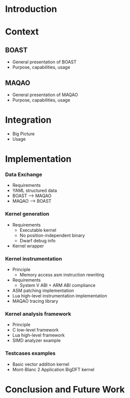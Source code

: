 Introduction
============

Context
=======

BOAST
-----

- General presentation of BOAST
- Purpose, capabilities, usage

MAQAO
-----

- General presentation of MAQAO
- Purpose, capabilities, usage

Integration
===========

- Big Picture
- Usage

Implementation
==============

### Data Exchange

- Requirements
- YAML structured data
- BOAST --> MAQAO
- MAQAO --> BOAST

### Kernel generation

- Requirements
  - Executable kernel
  - No position-independent binary
  - Dwarf debug info
- Kernel wrapper

### Kernel instrumentation

- Principle
  - Memory access asm instruction rewriting
- Requirements
  - System V ABI + ARM ABI compliance
- ASM patching implementation
- Lua high-level instrumentation implementation
- MAQAO tracing library

### Kernel analysis framework

- Principle
- C low-level framework
- Lua high-level framework
- SIMD analyzer example

### Testcases examples

- Basic vector addition kernel
- Mont-Blanc 2 Application BigDFT kernel

Conclusion and Future Work
==========================

